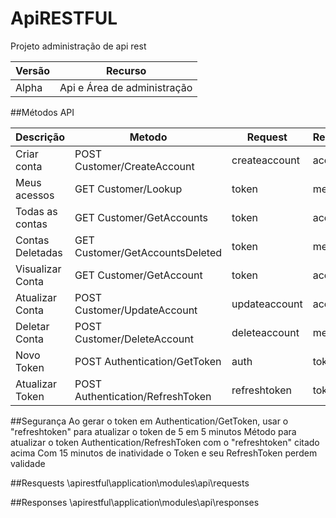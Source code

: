 # **ApiRESTFUL**
Projeto administração de api rest

|Versão|Recurso|
|------|-------|
|Alpha|Api e Área de administração|

##Métodos API 

|Descrição|Metodo|Request|Response|
|----|----|----|----|
|Criar conta|POST Customer/CreateAccount|createaccount|account|
|Meus acessos|GET Customer/Lookup|token|methods|
|Todas as contas|GET Customer/GetAccounts|token|account|
|Contas Deletadas|GET Customer/GetAccountsDeleted|token|methods|
|Visualizar Conta|GET Customer/GetAccount|token|account|
|Atualizar Conta|POST Customer/UpdateAccount|updateaccount|account|
|Deletar Conta|POST Customer/DeleteAccount|deleteaccount|message|
|Novo Token|POST Authentication/GetToken|auth|token|
|Atualizar Token|POST Authentication/RefreshToken|refreshtoken|token|

##Segurança
Ao gerar o token em Authentication/GetToken, usar o "refreshtoken" para atualizar o token de 5 em 5 minutos
Método para atualizar o token Authentication/RefreshToken com o "refreshtoken" citado acima
Com 15 minutos de inatividade o Token e seu RefreshToken perdem validade

##Resquests
\apirestful\application\modules\api\requests

##Responses
\apirestful\application\modules\api\responses
